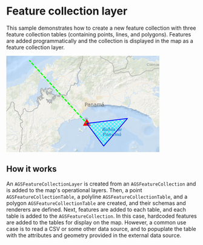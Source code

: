 # Feature collection layer

This sample demonstrates how to create a new feature collection with three feature collection tables (containing points, lines, and polygons). Features are added programmatically and the collection is displayed in the map as a feature collection layer.

![](image1.png)

## How it works

An `AGSFeatureCollectionLayer` is created from an `AGSFeatureCollection` and is added to the map's operational layers. Then, a point `AGSFeatureCollectionTable`, a polyline `AGSFeatureCollectionTable`, and a polygon `AGSFeatureCollectionTable` are created, and their schemas and renderers are defined. Next, features are added to each table, and each table is added to the `AGSFeatureCollection`. In this case, hardcoded features are added to the tables for display on the map. However, a common use case is to read a CSV or some other data source, and to popuplate the table with the attributes and geometry provided in the external data source.



